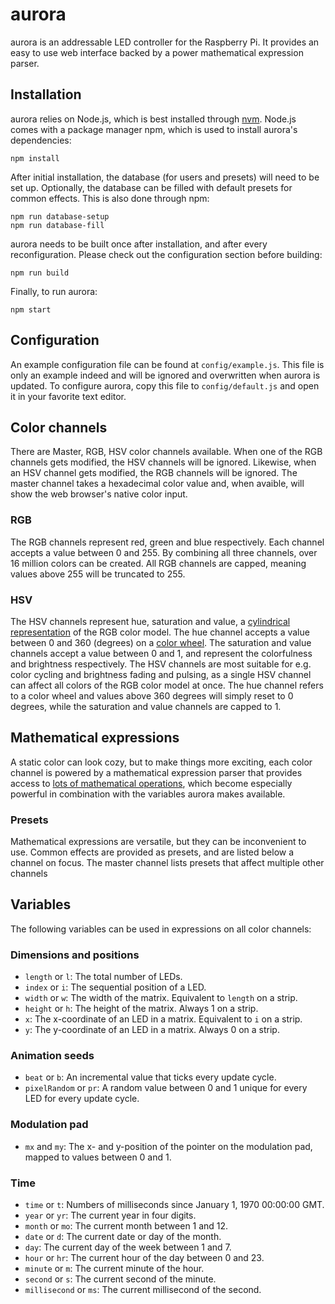 # aurora
aurora is an addressable LED controller for the Raspberry Pi. It provides an easy to use web interface backed by a power mathematical expression parser.

## Installation
aurora relies on Node.js, which is best installed through [nvm](https://github.com/creationix/nvm). Node.js comes with a package manager npm, which is used to install aurora's dependencies:

```
npm install
```

After initial installation, the database (for users and presets) will need to be set up. Optionally, the database can be filled with default presets for common effects. This is also done through npm:

```
npm run database-setup
npm run database-fill
```

aurora needs to be built once after installation, and after every reconfiguration. Please check out the configuration section before building:

```
npm run build
```

Finally, to run aurora:

```
npm start
```

## Configuration
An example configuration file can be found at `config/example.js`. This file is only an example indeed and will be ignored and overwritten when aurora is updated. To configure aurora, copy this file to `config/default.js` and open it in your favorite text editor.

## Color channels
There are Master, RGB, HSV color channels available. When one of the RGB channels gets modified, the HSV channels will be ignored. Likewise, when an HSV channel gets modified, the RGB channels will be ignored. The master channel takes a hexadecimal color value and, when avaible, will show the web browser's native color input.

### RGB
The RGB channels represent red, green and blue respectively. Each channel accepts a value between 0 and 255. By combining all three channels, over 16 million colors can be created. All RGB channels are capped, meaning values above 255 will be truncated to 255.

### HSV
The HSV channels represent hue, saturation and value, a [cylindrical representation](http://i.imgur.com/iYzgRRI.png) of the RGB color model. The hue channel accepts a value between 0 and 360 (degrees) on a [color wheel](http://i.imgur.com/5UpyIGh.png). The saturation and value channels accept a value between 0 and 1, and represent the colorfulness and brightness respectively. The HSV channels are most suitable for e.g. color cycling and brightness fading and pulsing, as a single HSV channel can affect all colors of the RGB color model at once. The hue channel refers to a color wheel and values above 360 degrees will simply reset to 0 degrees, while the saturation and value channels are capped to 1.

## Mathematical expressions
A static color can look cozy, but to make things more exciting, each color channel is powered by a mathematical expression parser that provides access to [lots of mathematical operations](https://github.com/silentmatt/expr-eval#expression-syntax), which become especially powerful in combination with the variables aurora makes available.

### Presets
Mathematical expressions are versatile, but they can be inconvenient to use. Common effects are provided as presets, and are listed below a channel on focus. The master channel lists presets that affect multiple other channels

## Variables
The following variables can be used in expressions on all color channels:

### Dimensions and positions
* `length` or `l`: The total number of LEDs.
* `index` or `i`: The sequential position of a LED.
* `width` or `w`: The width of the matrix. Equivalent to `length` on a strip.
* `height` or `h`: The height of the matrix. Always 1 on a strip.
* `x`: The x-coordinate of an LED in a matrix. Equivalent to `i` on a strip.
* `y`: The y-coordinate of an LED in a matrix. Always 0 on a strip.

### Animation seeds
* `beat` or `b`: An incremental value that ticks every update cycle.
* `pixelRandom` or `pr`: A random value between 0 and 1 unique for every LED for every update cycle.

### Modulation pad
* `mx` and `my`: The x- and y-position of the pointer on the modulation pad, mapped to values between 0 and 1.

### Time
* `time` or `t`: Numbers of milliseconds since January 1, 1970 00:00:00 GMT.
* `year` or `yr`: The current year in four digits.
* `month` or `mo`: The current month between 1 and 12.
* `date` or `d`: The current date or day of the month.
* `day`: The current day of the week between 1 and 7.
* `hour` or `hr`: The current hour of the day between 0 and 23.
* `minute` or `m`: The current minute of the hour.
* `second` or `s`: The current second of the minute.
* `millisecond` or `ms`: The current millisecond of the second.
